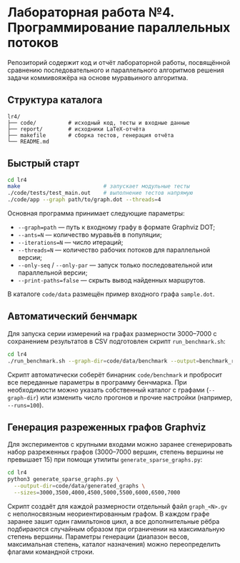 # Лабораторная работа №4. Программирование параллельных потоков

Репозиторий содержит код и отчёт лабораторной работы, посвящённой сравнению
последовательного и параллельного алгоритмов решения задачи коммивояжёра на
основе муравьиного алгоритма.

## Структура каталога

```
lr4/
├── code/          # исходный код, тесты и входные данные
├── report/        # исходники LaTeX-отчёта
├── makefile       # сборка тестов, генерация отчёта
└── README.md
```

## Быстрый старт

```bash
cd lr4
make                          # запускает модульные тесты
./code/tests/test_main.out    # выполнение тестов напрямую
./code/app --graph path/to/graph.dot --threads=4
```

Основная программа принимает следующие параметры:

- `--graph=path` — путь к входному графу в формате Graphviz DOT;
- `--ants=N` — количество муравьёв в популяции;
- `--iterations=N` — число итераций;
- `--threads=N` — количество рабочих потоков для параллельной версии;
- `--only-seq` / `--only-par` — запуск только последовательной или параллельной версии;
- `--print-paths=false` — скрыть вывод найденных маршрутов.

В каталоге `code/data` размещён пример входного графа `sample.dot`.

## Автоматический бенчмарк

Для запуска серии измерений на графах размерности 3000–7000 с сохранением
результатов в CSV подготовлен скрипт `run_benchmark.sh`:

```bash
cd lr4
./run_benchmark.sh --graph-dir=code/data/benchmark --output=benchmark_results.csv
```

Скрипт автоматически соберёт бинарник `code/benchmark` и пробросит все
переданные параметры в программу бенчмарка. При необходимости можно указать
собственный каталог с графами (`--graph-dir`) или изменить число прогонов и
прочие настройки (например, `--runs=100`).

## Генерация разреженных графов Graphviz

Для экспериментов с крупными входами можно заранее сгенерировать набор
разреженных графов (3000–7000 вершин, степень вершины не превышает 15) при
помощи утилиты `generate_sparse_graphs.py`:

```bash
cd lr4
python3 generate_sparse_graphs.py \
  --output-dir=code/data/generated_graphs \
  --sizes=3000,3500,4000,4500,5000,5500,6000,6500,7000
```

Скрипт создаёт для каждой размерности отдельный файл `graph_<N>.gv` с
неполносвязным неориентированным графом. В каждом графе заранее зашит один
гамильтонов цикл, а все дополнительные рёбра подбираются случайным образом при
ограничении на максимальную степень вершины. Параметры генерации (диапазон
весов, максимальная степень, каталог назначения) можно переопределить флагами
командной строки.
